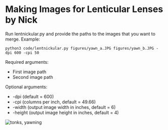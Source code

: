 # Making Images for Lenticular Lenses by Nick


Run lentnickular.py and provide the paths to the images that you want to merge. Example:

 ``python3 code/lentnickular.py figures/yawn_a.JPG figures/yawn_b.JPG -dpi 600 -cpi 50``

Required arguments:
- First image path
- Second image path

Optional arguments: 
- -dpi (default = 600)
- -cpi (columns per inch, default = 49.66)
- -width (output image width in inches, default = 6)
- -height (output image height in inches, default = 4)

![tonks, yawning](https://github.com/nlaberge/lenticular/blob/main/figures/lenticular_output_tonks.png)
